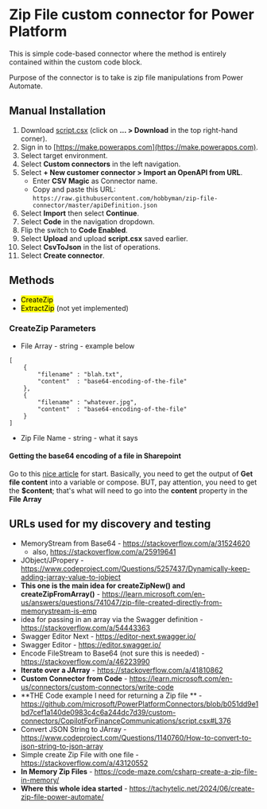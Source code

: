 # Zip File custom connector for Power Platform

This is simple code-based connector where the method is entirely contained within the custom code block.

Purpose of the connector is to take is zip file manipulations from Power Automate.

<!--
## Installation

There are two ways to install the connector:
-->

## Manual Installation

1. Download [script.csx](https://raw.githubusercontent.com/hobbyman/zip-file-connector/master/script.csx) (click on **... > Download** in the top right-hand corner).
2. Sign in to [https://make.powerapps.com](https://make.powerapps.com).
3. Select target environment.
4. Select **Custom connectors** in the left navigation.
5. Select **+ New customer connector > Import an OpenAPI from URL**.
   * Enter **CSV Magic** as Connector name.
   * Copy and paste this URL: `https://raw.githubusercontent.com/hobbyman/zip-file-connector/master/apiDefinition.json`
6. Select **Import** then select **Continue**.
7. Select **Code** in the navigation dropdown.
8. Flip the switch to **Code Enabled**.
9. Select **Upload** and upload **script.csx** saved earlier.
10. Select **CsvToJson** in the list of operations.
11. Select **Create connector**.

<!--
### Power Platform CLI (recommended)

What do you need?

* Audacity to use command line
* [Microsoft Power Platform CLI](https://learn.microsoft.com/power-platform/developer/cli/introduction)

#### Steps

1. Create auth profile if you don't have one already and make it active.

   ```shell
   pac auth create -n Code -u https://yoururl.crmN.dynamics.com
   pac auth select -n Code
   ```

1. Upload custom connector

   ```shell
   pac connector create --settings-file settings.json
   ```

-->


## Methods
* <mark>CreateZip</mark>
* <mark>ExtractZip</mark> (not yet implemented)



### CreateZip Parameters

* File Array - string - example below
```
[
    {
        "filename" : "blah.txt",
        "content"  : "base64-encoding-of-the-file"
    },
    {
        "filename" : "whatever.jpg",
        "content"  : "base64-encoding-of-the-file"
    }
]
```
* Zip File Name - string - what it says

#### Getting the base64 encoding of a file in Sharepoint
Go to this [nice article](https://manueltgomes.com/reference/power-automate-action-reference/sharepoint-get-file-content-action/) for start. Basically, you need to get the output of **Get file content** into a variable or compose. BUT, pay attention, you need to get the **$content**; that's what will need to go into the **content** property in the **File Array**



## URLs used for my discovery and testing
- MemoryStream from Base64 - https://stackoverflow.com/a/31524620
    - also, https://stackoverflow.com/a/25919641
- JObject/JPropery - https://www.codeproject.com/Questions/5257437/Dynamically-keep-adding-jarray-value-to-jobject
- **This one is the main idea for createZipNew() and createZipFromArray()** - https://learn.microsoft.com/en-us/answers/questions/741047/zip-file-created-directly-from-memorystream-is-emp
- idea for passing in an array via the Swagger definition - https://stackoverflow.com/a/54443363
- Swagger Editor Next - https://editor-next.swagger.io/
- Swagger Editor - https://editor.swagger.io/
- Encode FileStream to Base64 (not sure this is needed) - https://stackoverflow.com/a/46223990
- **Iterate over a JArray** - https://stackoverflow.com/a/41810862
- **Custom Connector from Code** - https://learn.microsoft.com/en-us/connectors/custom-connectors/write-code
- **THE Code example I need for returning a Zip file ** - https://github.com/microsoft/PowerPlatformConnectors/blob/b051dd9e1bd7cef1a140de0983c4c6a244dc7d39/custom-connectors/CopilotForFinanceCommunications/script.csx#L376
- Convert JSON String to JArray - https://www.codeproject.com/Questions/1140760/How-to-convert-to-json-string-to-json-array
- Simple create Zip File with one file - https://stackoverflow.com/a/43120552
- **In Memory Zip Files** - https://code-maze.com/csharp-create-a-zip-file-in-memory/
- **Where this whole idea started** - https://tachytelic.net/2024/06/create-zip-file-power-automate/